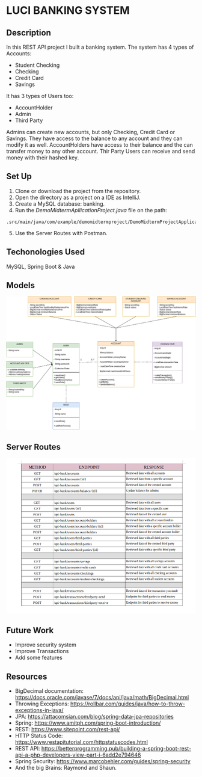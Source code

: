 # LUCI BANKING SYSTEM 

## Description
In this REST API project I built a banking system. The system has 4 types of Accounts:
- Student Checking
- Checking
- Credit Card
- Savings

It has 3 types of Users too:
- AccountHolder
- Admin
- Third Party

Admins can create new accounts, but only Checking, Credit Card or Savings. They have access to the balance to any account and they can modify it as well.
AccountHolders have access to their balance and the can transfer money to any other account.
Thir Party Users can receive and send money with their hashed key.

## Set Up
1. Clone or download the project from the repository.
2. Open the directory as a project on a IDE as IntelliJ.
3. Create a MySQL database: banking.
4. Run the *DemoMidtermApllicationProject.java* file on the path:

```
.src/main/java/com/example/demomidtermproject/DemoMidtermProjectApplication.java
```
5. Use the Server Routes with Postman.

## Techonologies Used
MySQL, Spring Boot & Java

## Models

<img src="https://github.com/Openbank-Java-Bootcamp/Luci-Midterm-Project/blob/6fe51a7318fe03c9fdd16f18512d9799f06efc3c/Banking%20system%20class%20diagram.png">

## Server Routes
  <img src="https://github.com/Openbank-Java-Bootcamp/Luci-Midterm-Project/blob/c1083fd6ca210a4b8ae6fadbf522a9e557d1c6ea/endpoints.png">

## Future Work
- Improve security system
- Improve Transactions
- Add some features

## Resources
- BigDecimal documentation: https://docs.oracle.com/javase/7/docs/api/java/math/BigDecimal.html
- Throwing Exceptions: https://rollbar.com/guides/java/how-to-throw-exceptions-in-java/
- JPA: https://attacomsian.com/blog/spring-data-jpa-repositories
- Spring: https://www.amitph.com/spring-boot-introduction/
- REST: https://www.sitepoint.com/rest-api/
- HTTP Status Code: https://www.restapitutorial.com/httpstatuscodes.html
- REST API: https://betterprogramming.pub/building-a-spring-boot-rest-api-a-php-developers-view-part-i-6add2e794646
- Spring Security: https://www.marcobehler.com/guides/spring-security
- And the big Brains: Raymond and Shaun.

